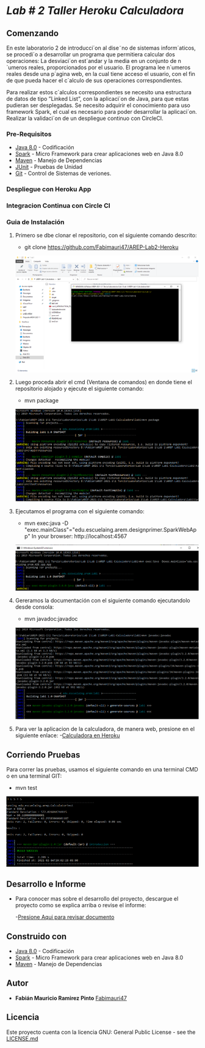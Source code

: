 # ***Lab # 2 Taller Heroku Calculadora***

## Comenzando

En este laboratorio 2 de introducci´on al dise˜no de sistemas inform´aticos, se procedi´o a desarrollar un programa que permitiera calcular dos operaciones: La
desviaci´on est´andar y la media en un conjunto de
n´umeros reales, proporcionados por el usuario. El programa lee n´umeros reales desde una p´agina web, en la
cual tiene acceso el usuario, con el fin de que pueda
hacer el c´alculo de sus operaciones correspondientes.

Para realizar estos c´alculos correspondientes se
necesito una estructura de datos de tipo ”Linked List”,
con la aplicaci´on de Java, para que estas pudieran ser
desplegadas. Se necesito adquirir el conocimiento para
uso framework Spark, el cual es necesario para poder
desarrollar la aplicaci´on. Realizar la validaci´on de un
despliegue continuo con CircleCI.



### Pre-Requisitos

* [Java 8.0](https://www.java.com/es/) - Codificación
* [Spark](https://spark.apache.org/downloads.html) - Micro Framework para crear aplicaciones web en Java 8.0
* [Maven](https://maven.apache.org/) - Manejo de Dependencias
* [JUnit](https://junit.org/junit5/) - Pruebas de Unidad
* [Git](https://github.com/) - Control de Sistemas de veriones.


### Despliegue con Heroku App


### Integracion Continua con Circle CI

### Guia de Instalación

1. Primero se dbe clonar el repositorio, con el siguiente comando descrito:

    - git clone https://github.com/Fabimauri47/AREP-Lab2-Heroku
    
    ![texto cualquiera por si no carga la imagen](https://github.com/Fabimauri47/AREP-Lab1-Calculadora/blob/main/Imagenes/clonar%20repositorio.png)

2. Luego proceda abrir el cmd (Ventana de comandos) en donde tiene el repositorio alojado y ejecute el siguiente comando:

    - mvn package
    
    ![texto cualquiera por si no carga la imagen](https://github.com/Fabimauri47/AREP-Lab1-Calculadora/blob/main/Imagenes/comando%20mvn%20package.png)

3. Ejecutamos el programa con el siguiente comando:

   - mvn exec:java -D "exec.mainClass"="edu.escuelaing.arem.designprimer.SparkWebApp"
     In your browser: http://localhost:4567
   
   ![texto cualquiera por si no carga la imagen](https://github.com/Fabimauri47/AREP-Lab1-Calculadora/blob/main/Imagenes/ejecutar%20comando%203.png)

4. Gereramos la documentación con el siguiente comando ejecutandolo desde consola:

   - mvn javadoc:javadoc
   
   ![texto cualquiera por si no carga la imagen](https://github.com/Fabimauri47/AREP-Lab1-Calculadora/blob/main/Imagenes/generando%20documentacion.png)
   
 5. Para ver la aplicacion de la calculadora, de manera web, presione en el siguiente enlace:
    -[Calculadora en Heroku](https://pure-bayou-45076.herokuapp.com/)


## Corriendo Pruebas

Para correr las pruebas, usamos el siguiente comando en una terminal CMD o en una terminal GIT:

  * mvn test

   ![texto cualquiera por si no carga la imagen](https://github.com/Fabimauri47/AREP-Lab1-Calculadora/blob/main/Imagenes/corrida%20pruebas.png)


## Desarrollo e Informe

- Para conocer mas sobre el desarrollo del proyecto, descargue el proyecto como se explica arriba o revise el informe:

    -[Presione Aqui para revisar documento](https://github.com/Fabimauri47/AREP-Lab2-Heroku/blob/main/Lab2__INTRODUCTION_TO_COMPUTER_SYSTEM_DESIGN.pdf)

## Construido con

* [Java 8.0](https://www.java.com/es/) - Codificación
* [Spark](https://spark.apache.org/downloads.html) - Micro Framework para crear aplicaciones web en Java 8.0
* [Maven](https://maven.apache.org/) - Manejo de Dependencias


## Autor

* **Fabián Mauricio Ramirez Pinto** [Fabimauri47](https://github.com/Fabimauri47)


## Licencia

Este proyecto cuenta con la licencia GNU: General Public License - see the [LICENSE.md](https://github.com/Fabimauri47/AREP-Lab1-Calculadora/blob/main/LICENSE.txt) 
